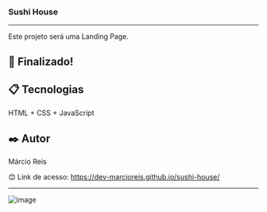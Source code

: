 ### Sushi House

---

Este projeto será uma Landing Page.

## 🚀 Finalizado!

## 📋 Tecnologias
HTML + CSS + JavaScript

## ✒️ Autor
Márcio Reis

😊 Link de acesso: https://dev-marcioreis.github.io/sushi-house/

---
![image](https://github.com/dev-marcioreis/sushi-house/assets/122680054/51098d8c-5efa-4603-877a-011f4e250c24)
